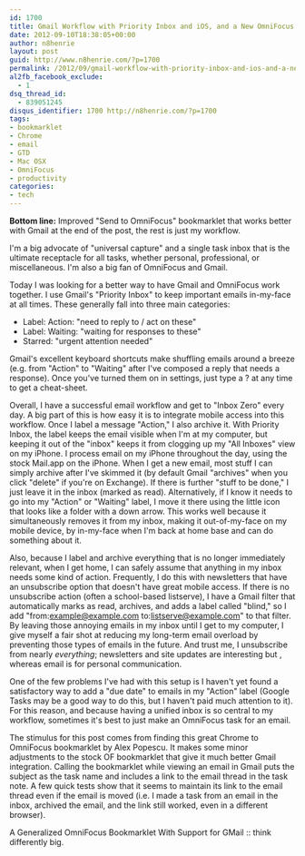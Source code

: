 ```yaml
---
id: 1700
title: Gmail Workflow with Priority Inbox and iOS, and a New OmniFocus Bookmarklet
date: 2012-09-10T18:38:05+00:00
author: n8henrie
layout: post
guid: http://www.n8henrie.com/?p=1700
permalink: /2012/09/gmail-workflow-with-priority-inbox-and-ios-and-a-new-omnifocus-bookmarklet/
al2fb_facebook_exclude:
  - 1
dsq_thread_id:
  - 839051245
disqus_identifier: 1700 http://n8henrie.com/?p=1700
tags:
- bookmarklet
- Chrome
- email
- GTD
- Mac OSX
- OmniFocus
- productivity
categories:
- tech
---
```

**Bottom line:** Improved "Send to OmniFocus" bookmarklet that works better with Gmail at the end of the post, the rest is just my workflow.
  
<!--more-->


  
I'm a big advocate of "universal capture" and a single task inbox that is the ultimate receptacle for all tasks, whether personal, professional, or miscellaneous. I'm also a big fan of OmniFocus and Gmail. 

Today I was looking for a better way to have Gmail and OmniFocus work together. I use Gmail's "Priority Inbox" to keep important emails in-my-face at all times. These generally fall into three main categories:

  * Label: Action: "need to reply to / act on these"
  * Label: Waiting: "waiting for responses to these"
  * Starred: "urgent attention needed"

Gmail's excellent keyboard shortcuts make shuffling emails around a breeze (e.g. from "Action" to "Waiting" after I've composed a reply that needs a response). Once you've turned them on in settings, just type a ? at any time to get a cheat-sheet. 

Overall, I have a successful email workflow and get to "Inbox Zero" every day. A big part of this is how easy it is to integrate mobile access into this workflow. Once I label a message "Action," I also archive it. With Priority Inbox, the label keeps the email visible when I'm at my computer, but keeping it out of the "inbox" keeps it from clogging up my "All Inboxes" view on my iPhone. I process email on my iPhone throughout the day, using the stock Mail.app on the iPhone. When I get a new email, most stuff I can simply archive after I've skimmed it (by default Gmail "archives" when you click "delete" if you're on Exchange). If there is further "stuff to be done," I just leave it in the inbox (marked as read). Alternatively, if I know it needs to go into my "Action" or "Waiting" label, I move it there using the little icon that looks like a folder with a down arrow. This works well because it simultaneously removes it from my inbox, making it out-of-my-face on my mobile device, by in-my-face when I'm back at home base and can do something about it.

Also, because I label and archive everything that is no longer immediately relevant, when I get home, I can safely assume that anything in my inbox needs some kind of action. Frequently, I do this with newsletters that have an unsubscribe option that doesn't have great mobile access. If there is no unsubscribe action (often a school-based listserve), I have a Gmail filter that automatically marks as read, archives, and adds a label called "blind," so I add "from:example@example.com to:listserve@example.com" to that filter. By leaving those annoying emails in my inbox until I get to my computer, I give myself a fair shot at reducing my long-term email overload by preventing those types of emails in the future. And trust me, I unsubscribe from nearly _everything_; newsletters and site updates are interesting but [](http://www.n8henrie.com/2012/06/how-to-use-rss-feeds-to-customize-your/ "belong in my RSS feed"), whereas email is for personal communication.

One of the few problems I've had with this setup is I haven't yet found a satisfactory way to add a "due date" to emails in my "Action" label (Google Tasks may be a good way to do this, but I haven't paid much attention to it). For this reason, and because having a unified inbox is so central to my workflow, sometimes it's best to just make an OmniFocus task for an email. 

The stimulus for this post comes from finding this great Chrome to OmniFocus bookmarklet by Alex Popescu. It makes some minor adjustments to the stock OF bookmarklet that give it much better Gmail integration. Calling the bookmarklet while viewing an email in Gmail puts the subject as the task name and includes a link to the email thread in the task note. A few quick tests show that it seems to maintain its link to the email thread even if the email is moved (i.e. I made a task from an email in the inbox, archived the email, and the link still worked, even in a different browser).

A Generalized OmniFocus Bookmarklet With Support for GMail :: think differently big.</p>